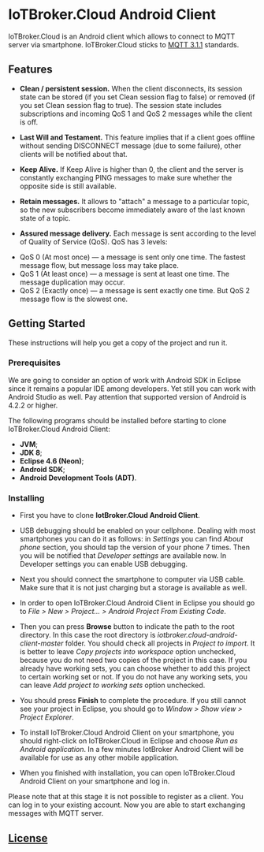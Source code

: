 # IoTBroker.Cloud Android Client

IoTBroker.Cloud is an Android client which allows to connect to MQTT server via smartphone. IoTBroker.Cloud sticks to [MQTT 3.1.1](http://docs.oasis-open.org/mqtt/mqtt/v3.1.1/os/mqtt-v3.1.1-os.pdf) standards. 

## Features

* **Clean / persistent session.** When the client disconnects, its session state can be stored (if you set Clean session flag to false) or removed (if you set Clean session flag to true). The session state includes subscriptions and incoming QoS 1 and QoS 2 messages while the client is off.

* **Last Will and Testament.** This feature implies that if a client goes offline without sending DISCONNECT message (due to some failure), other clients will be notified about that.

* **Keep Alive.** If Keep Alive is higher than 0, the client and the server is constantly exchanging PING messages to make sure whether the opposite side is still available. 

* **Retain messages.** It allows to "attach" a message to a particular topic, so the new subscribers become immediately aware of the last known state of a topic.

* **Assured message delivery.** Each message is sent according to the level of Quality of Service (QoS). QoS has 3 levels:
- QoS 0 (At most once) — a message is sent only one time. The fastest message flow, but message loss may take place. 
- QoS 1 (At least once) — a message is sent at least one time. The message duplication may occur.  
- QoS 2 (Exactly once) — a message is sent exactly one time.  But QoS 2 message flow is the slowest one. 

## Getting Started

These instructions will help you get a copy of the project and run it.

### Prerequisites

We are going to consider an option of work with Android SDK in Eclipse since it remains a popular IDE among developers. Yet still you can work with Android Studio as well. 
Pay attention that supported version of Android is 4.2.2 or higher. 

The following programs should be installed before starting to clone IoTBroker.Cloud Android Client:

* **JVM**;
* **JDK 8**;
* **Eclipse 4.6 (Neon)**;
* **Android SDK**;
* **Android Development Tools (ADT)**.

### Installing

* First you have to clone **IotBroker.Cloud Android Client**.

* USB debugging should be enabled on your cellphone. Dealing with most smartphones you can do it as follows: in *Settings* you can find *About phone* section, you should tap the version of your phone 7 times. Then you will be notified that *Developer settings* are available now. In Developer settings you can enable USB debugging.

* Next you should connect the smartphone to computer via USB cable. Make sure that it is not just charging but a storage is available as well.

* In order to open IoTBroker.Cloud Android Client in Eclipse you should go to *File > New > Project... > Android Project From Existing Code*.

* Then you can press **Browse** button to indicate the path to the root directory. In this case the root directory is *iotbroker.cloud-android-client-master* folder.
You should check all projects in *Project to import*. It is better to leave *Copy projects into workspace* option unchecked, because you do not need two copies of the project in this case.
If you already have working sets, you can choose whether to add this project to certain working set or not. If you do not have any working sets, you can leave *Add project to working sets* option unchecked.

* You should press **Finish** to complete the procedure. If you still cannot see your project in Eclipse, you should go to *Window > Show view > Project Explorer*.

* To install IoTBroker.Cloud Android Client on your smartphone, you should right-click on IoTBroker.Cloud in Eclipse and choose *Run as Android application*. In a few minutes IotBroker Android Client will be available for use as any other mobile application.

* When you finished with installation, you can open IoTBroker.Cloud Android Client on your smartphone and log in.

Please note that at this stage it is not possible to register as a client. You can log in to your existing account.
Now you are able to start exchanging messages with MQTT server.

## [License](LICENSE.md)



